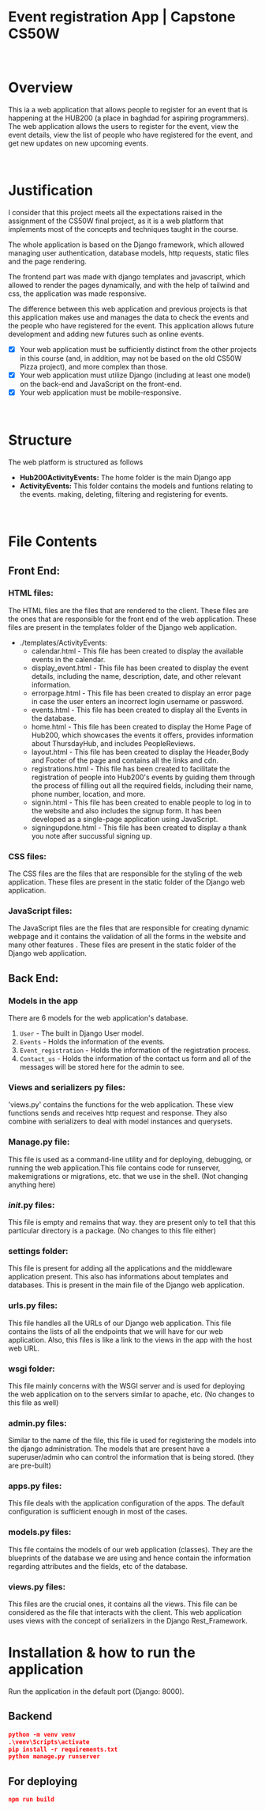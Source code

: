 # Event registration App | Capstone CS50W

</br>

# Overview

This ia a web application that allows people to register for an event that is happening at the HUB200 (a place in baghdad for aspiring programmers). The web application allows the users to register for the event, view the event details, view the list of people who have registered for the event, and get new updates on new upcoming events.

</br>

# Justification

I consider that this project meets all the expectations raised in the assignment of the CS50W final project, as it is a web platform that implements most of the concepts and techniques taught in the course.

The whole application is based on the Django framework, which allowed managing user authentication, database models, http requests, static files and the page rendering.

The frontend part was made with django templates and javascript, which allowed to render the pages dynamically, and with the help of tailwind and css, the application was made responsive.

The difference between this web application and previous projects is that this application makes use and manages the data to check the events and the people who have registered for the event. This application allows future development and adding new futures such as online events.

- [x] Your web application must be sufficiently distinct from the other projects in this course (and, in addition, may not be based on the old CS50W Pizza project), and more complex than those.
- [x] Your web application must utilize Django (including at least one model) on the back-end and JavaScript on the front-end.
- [x] Your web application must be mobile-responsive.

</br>

# Structure

The web platform is structured as follows


- **Hub200ActivityEvents:** The home folder is the main Django app
- **ActivityEvents:** This folder contains the models and funtions relating to the events. making, deleting, filtering and registering for events.

</br>

# File Contents

## Front End:

### HTML files:

The HTML files are the files that are rendered to the client. These files are the ones that are responsible for the front end of the web application. These files are present in the templates folder of the Django web application.
+ ./templates/ActivityEvents:
    * calendar.html - This file has been created to display the available events in the calendar.
    * display_event.html - This file has been created to display the event details, including the name, description, date, and other relevant information.
    * errorpage.html - This file has been created to display an error page in case the user enters an incorrect login username or password.
    * events.html - This file has been created to display all the Events in the database.
    * home.html - This file has been created to display the Home Page of Hub200, which showcases the events it offers, provides information about ThursdayHub, and includes PeopleReviews.
    * layout.html - This file has been created to display the Header,Body and Footer of the page and contains all the links and cdn.
    * registrations.html - This file has been created to facilitate the registration of people into Hub200's events by guiding them through the process of filling out all the required fields, including their name, phone number, location, and more.
    * signin.html - This file has been created to enable people to log in to the website and also includes the signup form. It has been developed as a single-page application using JavaScript.
    * signingupdone.html - This file has been created to display a thank you note after succussful signing up.


### CSS files:

The CSS files are the files that are responsible for the styling of the web application. These files are present in the static folder of the Django web application.

### JavaScript files:

The JavaScript files are the files that are responsible for creating dynamic webpage and it contains the validation of all the forms in the website and many other features . These files are present in the static folder of the Django web application.


## Back End:

### Models in the app

There are 6 models for the web application's database.

1. `User` - The built in Django User model.
2. `Events` - Holds the information of the events.
3. `Event_registration` - Holds the information of the registration process.
4. `Contact_us` - Holds the information of the contact us form and all of the messages will be stored here for the admin to see.

### Views and serializers py files:

'views.py' contains the functions for the web application. These view functions sends and receives http request and response. They also combine with serializers to deal with model instances and querysets.

### Manage.py file:

This file is used as a command-line utility and for deploying, debugging, or running the web application.This file contains code for runserver, makemigrations or migrations, etc. that we use in the shell. (Not changing anything here)

### _init_.py files:

This file is empty and remains that way. they are present only to tell that this particular directory is a package. (No changes to this file either)

### settings folder:

This file is present for adding all the applications and the middleware application present. This also has informations about templates and databases. This is present in the main file of the Django web application.

### urls.py files:

This file handles all the URLs of our Django web application. This file contains the lists of all the endpoints that we will have for our web application. Also, this files is like a link to the views in the app with the host web URL.

### wsgi folder:

This file mainly concerns with the WSGI server and is used for deploying the web application on to the servers similar to apache, etc. (No changes to this file as well)

### admin.py files:

Similar to the name of the file, this file is used for registering the models into the django administration. The models that are present have a superuser/admin who can control the information that is being stored. (they are pre-built)

### apps.py files:

This file deals with the application configuration of the apps. The default configuration is sufficient enough in most of the cases.

### models.py files:

This file contains the models of our web application (classes). They are the blueprints of the database we are using and hence contain the information regarding attributes and the fields, etc of the database.

### views.py files:

This files are the crucial ones, it contains all the views. This file can be considered as the file that interacts with the client. This web application uses views with the concept of serializers in the Django Rest_Framework.



# Installation & how to run the application

Run the application in the default port (Django: 8000).
## Backend

```json
python -m venv venv
.\venv\Scripts\activate
pip install -r requirements.txt
python manage.py runserver
```


## For deploying

```json
npm run build
```

</br>


